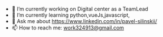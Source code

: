 
- 🔭 I’m currently working on Digital center as a TeamLead
- 🌱 I’m currently learning python,vueJs,javascript,
- 💬 Ask me about https://www.linkedin.com/in/pavel-silinskii/
- 📫 How to reach me: work324913@gmail.com
